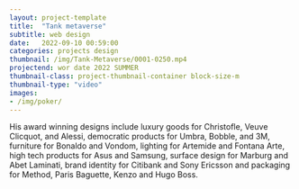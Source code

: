 ```yaml
---
layout: project-template
title:  "Tank metaverse"
subtitle: web design
date:   2022-09-10 00:59:00
categories: projects design
thumbnail: /img/Tank-Metaverse/0001-0250.mp4
projectend: wor date 2022 SUMMER
thumbnail-class: project-thumbnail-container block-size-m
thumbnail-type: "video"
images:
- /img/poker/
---
```


His award winning designs include luxury goods for Christofle, Veuve Clicquot, and Alessi, democratic products for Umbra, Bobble, and 3M, furniture for Bonaldo and Vondom, lighting for Artemide and Fontana Arte, high tech products for Asus and Samsung, surface design for Marburg and Abet Laminati, brand identity for Citibank and Sony Ericsson and packaging for Method, Paris Baguette, Kenzo and Hugo Boss.
